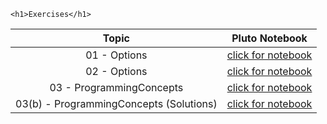 
~~~
<h1>Exercises</h1>
~~~

Topic | Pluto Notebook
:-----: | :--------:
01 - Options         | [click for notebook](../excersises_pluto_01)
02 - Options         | [click for notebook](../excersises_pluto_02)
03 - ProgrammingConcepts         | [click for notebook](../excersises_pluto_03)
03(b) - ProgrammingConcepts (Solutions)         | [click for notebook](../excersises_pluto_03_sol)


